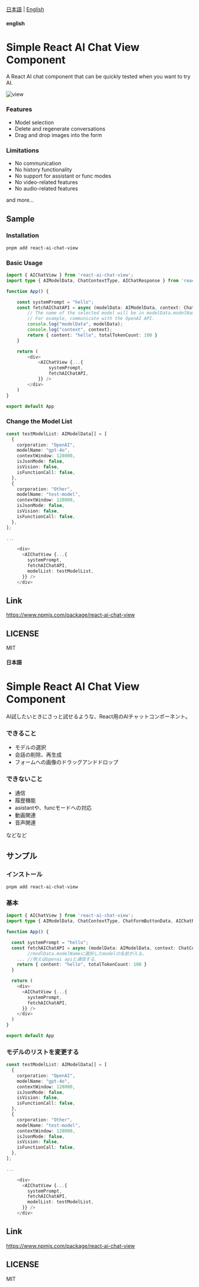 [日本語](#日本語) | [English](#english)

#### english
# Simple React AI Chat View Component

A React AI chat component that can be quickly tested when you want to try AI.

![view](doc/chatview1.gif)


### Features
* Model selection
* Delete and regenerate conversations
* Drag and drop images into the form

### Limitations
* No communication
* No history functionality
* No support for assistant or func modes
* No video-related features
* No audio-related features

and more...

## Sample

### Installation
```
pnpm add react-ai-chat-view
```

### Basic Usage

```typescript
import { AIChatView } from 'react-ai-chat-view';
import type { AIModelData, ChatContextType, AIChatResponse } from 'react-ai-chat-view';

function App() {

    const systemPrompt = "hello";
    const fetchAIChatAPI = async (modelData: AIModelData, context: ChatContextType): Promise<AIChatResponse> => {
        // The name of the selected model will be in modelData.modelName.
        // For example, communicate with the OpenAI API.
        console.log("modelData", modelData);
        console.log("context", context);
        return { content: "hello", totalTokenCount: 100 }
    }

    return (
        <div>
            <AIChatView {...{
                systemPrompt,
                fetchAIChatAPI,
            }} />
        </div>
    )
}

export default App
```

### Change the Model List

```typescript
const testModelList: AIModelData[] = [
  {
    corporation: "OpenAI",
    modelName: "gpt-4o",
    contextWindow: 128000,
    isJsonMode: false,
    isVision: false,
    isFunctionCall: false,
  },
  {
    corporation: "Other",
    modelName: "test-model",
    contextWindow: 128000,
    isJsonMode: false,
    isVision: false,
    isFunctionCall: false,
  },
];

...

    <div>
      <AIChatView {...{
        systemPrompt,
        fetchAIChatAPI,
        modelList: testModelList,
      }} />
    </div>
```

## Link
https://www.npmjs.com/package/react-ai-chat-view

## LICENSE
MIT



#### 日本語
# Simple React AI Chat View Component

AI試したいときにさっと試せるような、React用のAIチャットコンポーネント。

### できること
* モデルの選択
* 会話の削除、再生成
* フォームへの画像のドラッグアンドドロップ

### できないこと
* 通信
* 履歴機能
* asistantや、funcモードへの対応
* 動画関連
* 音声関連

などなど

## サンプル

### インストール

```
pnpm add react-ai-chat-view
```
### 基本

```typescript
import { AIChatView } from 'react-ai-chat-view';
import type { AIModelData, ChatContextType, ChatFormButtonData, AIChatResponse } from 'react-ai-chat-view';

function App() {

  const systemPrompt = "hello";
  const fetchAIChatAPI = async (modelData: AIModelData, context: ChatContextType): Promise<AIChatResponse> => {
        //modlData.modelNameに選択したmodelの名前が入る。
    ... //例えばopenai apiと通信する. 
    return { content: "hello", totalTokenCount: 100 }
  }

  return (
    <div>
      <AIChatView {...{
        systemPrompt,
        fetchAIChatAPI,
      }} />
    </div>
  )
}

export default App


```
### モデルのリストを変更する

```typescript
const testModelList: AIModelData[] = [
  {
    corporation: "OpenAI",
    modelName: "gpt-4o",
    contextWindow: 128000,
    isJsonMode: false,
    isVision: false,
    isFunctionCall: false,
  },
  {
    corporation: "Other",
    modelName: "test-model",
    contextWindow: 128000,
    isJsonMode: false,
    isVision: false,
    isFunctionCall: false,
  },
];

...

    <div>
      <AIChatView {...{
        systemPrompt,
        fetchAIChatAPI,
        modelList: testModelList,
      }} />
    </div>
```

## Link
https://www.npmjs.com/package/react-ai-chat-view

## LICENSE
MIT